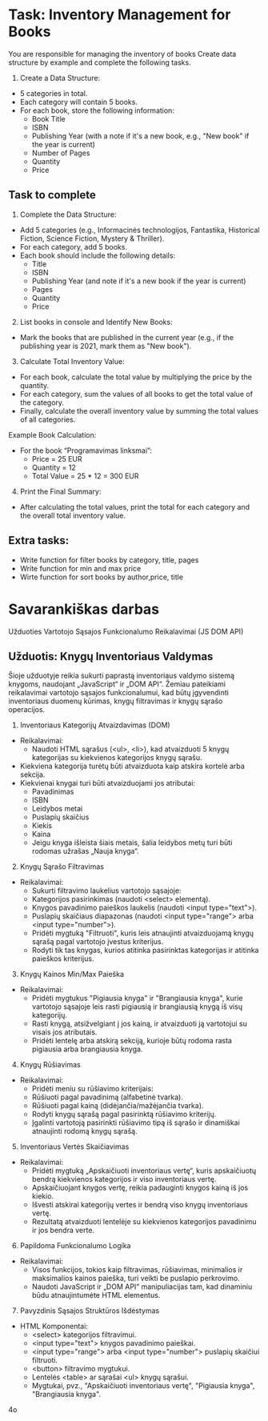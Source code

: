 # Task: Inventory Management for Books
You are responsible for managing the inventory of books  Create data structure by example and complete the following tasks.

1. Create a Data Structure:
- 5 categories in total.
- Each category will contain 5 books.
- For each book, store the following information:
    - Book Title
    - ISBN
    - Publishing Year (with a note if it's a new book, e.g., "New book" if the year is current)
    - Number of Pages
    - Quantity
    - Price

## Task to complete
1. Complete the Data Structure:
- Add 5 categories (e.g., Informacinės technologijos, Fantastika, Historical Fiction, Science Fiction, Mystery & Thriller).
- For each category, add 5 books.
- Each book should include the following details:
    - Title
    - ISBN
    - Publishing Year (and note if it's a new book if the year is current)
    - Pages
    - Quantity
    - Price

2. List books in console and Identify New Books:
- Mark the books that are published in the current year (e.g., if the publishing year is 2021, mark them as "New book").

3. Calculate Total Inventory Value:
- For each book, calculate the total value by multiplying the price by the quantity.
- For each category, sum the values of all books to get the total value of the category.
- Finally, calculate the overall inventory value by summing the total values of all categories.

Example Book Calculation:
- For the book “Programavimas linksmai”:
    - Price = 25 EUR
    - Quantity = 12
    - Total Value = 25 * 12 = 300 EUR

4. Print the Final Summary:
- After calculating the total values, print the total for each category and the overall total inventory value.

## Extra tasks:
- Write function for filter books by category, title, pages
- Write function for min and max price
- Wirte function for sort books by author,price, title

# Savarankiškas darbas
Užduoties Vartotojo Sąsajos Funkcionalumo Reikalavimai (JS DOM API)
 
## Užduotis: Knygų Inventoriaus Valdymas
Šioje užduotyje reikia sukurti paprastą inventoriaus valdymo sistemą knygoms, naudojant „JavaScript“ ir „DOM API“. Žemiau pateikiami reikalavimai vartotojo sąsajos funkcionalumui, kad būtų įgyvendinti inventoriaus duomenų kūrimas, knygų filtravimas ir knygų sąrašo operacijos.
 
1. Inventoriaus Kategorijų Atvaizdavimas (DOM)
- Reikalavimai:
    - Naudoti HTML sąrašus (\<ul>, \<li>), kad atvaizduoti 5 knygų kategorijas su kiekvienos kategorijos knygų sąrašu.
- Kiekviena kategorija turėtų būti atvaizduota kaip atskira kortelė arba sekcija.
- Kiekvienai knygai turi būti atvaizduojami jos atributai:
    - Pavadinimas
    - ISBN
    - Leidybos metai
    - Puslapių skaičius
    - Kiekis
    - Kaina
    - Jeigu knyga išleista šiais metais, šalia leidybos metų turi būti rodomas užrašas „Nauja knyga“.
2. Knygų Sąrašo Filtravimas
- Reikalavimai:
    - Sukurti filtravimo laukelius vartotojo sąsajoje:
    - Kategorijos pasirinkimas (naudoti \<select> elementą).
    - Knygos pavadinimo paieškos laukelis (naudoti \<input type="text">).
    - Puslapių skaičiaus diapazonas (naudoti \<input type="range"> arba \<input type="number">).
    - Pridėti mygtuką "Filtruoti", kuris leis atnaujinti atvaizduojamą knygų sąrašą pagal vartotojo įvestus kriterijus.
    - Rodyti tik tas knygas, kurios atitinka pasirinktas kategorijas ir atitinka paieškos kriterijus.
3. Knygų Kainos Min/Max Paieška
- Reikalavimai:
    - Pridėti mygtukus "Pigiausia knyga" ir "Brangiausia knyga", kurie vartotojo sąsajoje leis rasti pigiausią ir brangiausią knygą iš visų kategorijų.
    - Rasti knygą, atsižvelgiant į jos kainą, ir atvaizduoti ją vartotojui su visais jos atributais.
    - Pridėti lentelę arba atskirą sekciją, kurioje būtų rodoma rasta pigiausia arba brangiausia knyga.
4. Knygų Rūšiavimas
- Reikalavimai:
    - Pridėti meniu su rūšiavimo kriterijais:
    - Rūšiuoti pagal pavadinimą (alfabetinė tvarka).
    - Rūšiuoti pagal kainą (didėjančia/mažėjančia tvarka).
    - Rodyti knygų sąrašą pagal pasirinktą rūšiavimo kriterijų.
    - Įgalinti vartotoją pasirinkti rūšiavimo tipą iš sąrašo ir dinamiškai atnaujinti rodomą knygų sąrašą.
5. Inventoriaus Vertės Skaičiavimas
- Reikalavimai:
    - Pridėti mygtuką „Apskaičiuoti inventoriaus vertę“, kuris apskaičiuotų bendrą kiekvienos kategorijos ir viso inventoriaus vertę.
    - Apskaičiuojant knygos vertę, reikia padauginti knygos kainą iš jos kiekio.
    - Išvesti atskirai kategorijų vertes ir bendrą viso knygų inventoriaus vertę.
    - Rezultatą atvaizduoti lentelėje su kiekvienos kategorijos pavadinimu ir jos bendra verte.
6. Papildoma Funkcionalumo Logika
- Reikalavimai:
    - Visos funkcijos, tokios kaip filtravimas, rūšiavimas, minimalios ir maksimalios kainos paieška, turi veikti be puslapio perkrovimo.
    - Naudoti JavaScript ir „DOM API“ manipuliacijas tam, kad dinaminiu būdu atnaujintumėte HTML elementus.
7. Pavyzdinis Sąsajos Struktūros Išdėstymas
- HTML Komponentai:
    - \<select> kategorijos filtravimui.
    - \<input type="text"> knygos pavadinimo paieškai.
    - \<input type="range"> arba \<input type="number"> puslapių skaičiui filtruoti.
    - \<button> filtravimo mygtukui.
    - Lentelės \<table> ar sąrašai \<ul> knygų sąrašui.
    - Mygtukai, pvz., "Apskaičiuoti inventoriaus vertę", "Pigiausia knyga", "Brangiausia knyga".
 
4o
 